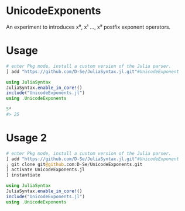 # UnicodeExponents

An experiment to introduces x⁰, x¹ ..., x⁹ postfix exponent operators.

# Usage
```julia
# enter Pkg mode, install a custom version of the Julia parser.
] add "https://github.com/D-Se/JuliaSyntax.jl.git"#UnicodeExponent

using JuliaSyntax
JuliaSyntax.enable_in_core!()
include("UnicodeExponents.jl")
using .UnicodeExponents

5²
#> 25
```

# Usage 2
```julia
# enter Pkg mode, install a custom version of the Julia parser.
] add "https://github.com/D-Se/JuliaSyntax.jl.git"#UnicodeExponent
; git clone git@github.com:D-Se/UnicodeExponents.git
] activate UnicodeExponents.jl
] instantiate

using JuliaSyntax
JuliaSyntax.enable_in_core!()
include("UnicodeExponents.jl")
using .UnicodeExponents
```